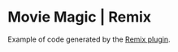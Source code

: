 # Movie Magic | Remix

Example of code generated by the
[Remix plugin](https://code-shaper.dev/docs/reference/remix-plugin).
